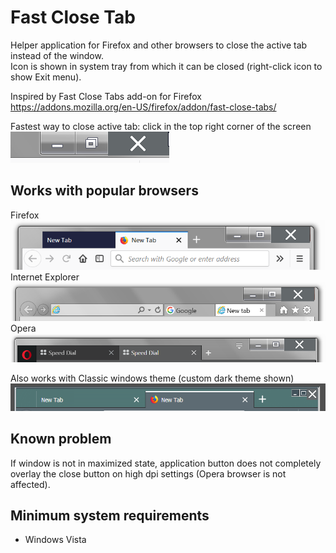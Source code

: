 # Fast Close Tab
Helper application for Firefox and other browsers to close the active tab instead of the window.<br>
Icon is shown in system tray from which it can be closed (right-click icon to show Exit menu).

Inspired by Fast Close Tabs add-on for Firefox https://addons.mozilla.org/en-US/firefox/addon/fast-close-tabs/

Fastest way to close active tab: click in the top right corner of the screen<br/>
![screenshot](https://github.com/T800G/FastCloseTab/blob/master/maximized.png "maximized window detail")<br/>

## Works with popular browsers
Firefox<br/>
![screenshot](https://github.com/T800G/FastCloseTab/blob/master/ffox.png "Firefox")<br/>
Internet Explorer<br/>
![screenshot](https://github.com/T800G/FastCloseTab/blob/master/ie.png "Internet Explorer")<br/>
Opera<br/>
![screenshot](https://github.com/T800G/FastCloseTab/blob/master/opera.png "Opera")<br/>

Also works with Classic windows theme (custom dark theme shown)<br/>
![screenshot](https://github.com/T800G/FastCloseTab/blob/master/customtheme.png "custom windows theme")<br/>

## Known problem
If window is not in maximized state, application button does not completely overlay the close button on high dpi settings (Opera browser is not affected).

## Minimum system requirements
  * Windows Vista
